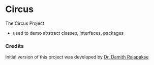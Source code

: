 # Circus
The Circus Project

- used to demo abstract classes, interfaces, packages

### Credits

Initial version of this project was developed by [Dr. Damith Rajapakse](https://github.com/damithc)